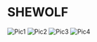 # SHEWOLF


![Pic1](https://user-images.githubusercontent.com/58396508/116086598-9a23cf80-a6bd-11eb-8ebc-dc574af850de.jpeg)
![Pic2](https://user-images.githubusercontent.com/58396508/116086609-9d1ec000-a6bd-11eb-9284-be8b3c353c5b.jpeg)
![Pic3](https://user-images.githubusercontent.com/58396508/116086616-9e4fed00-a6bd-11eb-98ac-6c2e20deceaf.jpeg)
![Pic4](https://user-images.githubusercontent.com/58396508/116086619-9ee88380-a6bd-11eb-8023-f2a13ffdd6c1.jpeg)
